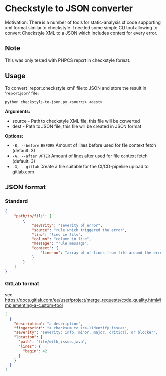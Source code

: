 # Checkstyle to JSON converter

Motivation: There is a number of tools for static-analysis of code supporting
xml format similar to checkstyle. I needed some simple CLI tool allowing to
convert Checkstyle XML to a JSON which includes context for every error.

## Note

This was only tested with PHPCS report in checkstyle format.

## Usage

To convert 'report.checkstyle.xml' file to JSON and store the result in 'report.json' file:

`python checkstyle-to-json.py <source> <dest>`

**Arguments:**

- source - Path to checkstyle XML file, this file will be converted
- dest   - Path to JSON file, this file will be created in JSON format

**Options:**

- `-B, --before BEFORE`  Amount of lines before used for file context fetch (default: 3)
- `-A, --after AFTER`    Amount of lines after used for file context fetch (default: 3)
- `-G, --gitlab`         Create a file suitable for the CI/CD-pipeline upload to gitlab.com

## JSON format

### Standard

```json
{
    "path/to/file": [
        {
            "severity": "severity of error",
            "source": "rule which triggered the error",
            "line": "line in file",
            "column": "column in line",
            "message": "rule message",
            "context": {
                "line-no": "array of of lines from file around the error..."
            }
        }
    ]
}
```

### GitLab format

see https://docs.gitlab.com/ee/user/project/merge_requests/code_quality.html#implementing-a-custom-tool

```json
[
  {
    "description": "a description",
    "fingerprint": "a checksum to (re-)identify issues",
    "severity": "severity: info, minor, major, critical, or blocker",
    "location": {
      "path": "file/with_issue.java",
      "lines": {
        "begin": 42
      }
    }
  }
]
```
